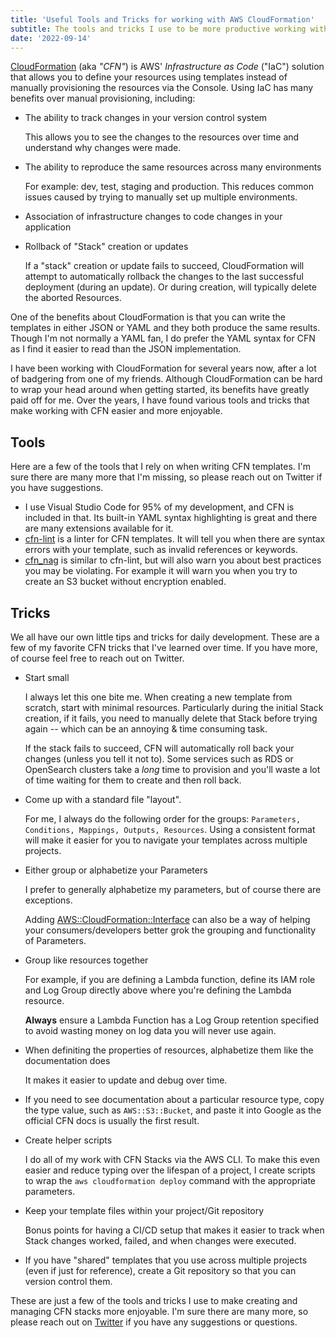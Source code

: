 ```yaml
---
title: 'Useful Tools and Tricks for working with AWS CloudFormation'
subtitle: The tools and tricks I use to be more productive working with AWS CloudFormation.
date: '2022-09-14'
---
```


[CloudFormation](https://aws.amazon.com/cloudformation/) (aka _"CFN"_) is AWS' _Infrastructure as Code_ ("IaC") solution that allows you to define your resources using templates
instead of manually provisioning the resources via the Console. Using IaC has many benefits over manual provisioning, including:

- The ability to track changes in your version control system

    This allows you to see the changes to the resources over time and understand why changes were made.

- The ability to reproduce the same resources across many environments

    For example: dev, test, staging and production. This reduces
    common issues caused by trying to manually set up multiple environments.

- Association of infrastructure changes to code changes in your application
- Rollback of "Stack" creation or updates

    If a "stack" creation or update fails to succeed, CloudFormation will attempt to automatically rollback the changes
  to the last successful deployment (during an update). Or during creation, will typically delete the aborted Resources.

One of the benefits about CloudFormation is that you can write the templates in either JSON or YAML and they both produce
the same results. Though I'm not normally a YAML fan, I do prefer the YAML syntax for CFN as I find it easier to read than
the JSON implementation.

I have been working with CloudFormation for several years now, after a lot of badgering from one of my friends. Although
CloudFormation can be hard to wrap your head around when getting started, its benefits have greatly paid off for me.
Over the years, I have found various tools and tricks that make working with CFN easier and more enjoyable.

## Tools

Here are a few of the tools that I rely on when writing CFN templates. I'm sure there are many more that I'm missing,
so please reach out on Twitter if you have suggestions.

- I use Visual Studio Code for 95% of my development, and CFN is included in that. Its built-in YAML syntax highlighting
  is great and there are many extensions available for it.
- [cfn-lint][cfn_lint] is a linter for CFN templates. It will tell you when there are syntax errors with your template,
  such as invalid references or keywords.
- [cfn_nag](cfn_nag) is similar to cfn-lint, but will also warn you about best practices you may be violating. For example
  it will warn you when you try to create an S3 bucket without encryption enabled.

## Tricks

We all have our own little tips and tricks for daily development. These are a few of my favorite CFN tricks that I've
learned over time. If you have more, of course feel free to reach out on Twitter.

- Start small

    I always let this one bite me. When creating a new template from scratch, start with minimal resources. Particularly
    during the initial Stack creation, if it fails, you need to manually delete that Stack before trying again -- which
    can be an annoying & time consuming task.

    If the stack fails to succeed, CFN will automatically roll back your changes (unless you tell it not to). Some services
    such as RDS or OpenSearch clusters take a _long_ time to provision and you'll waste a lot of time waiting for them to
    create and then roll back.

- Come up with a standard file "layout".

    For me, I always do the following order for the groups: `Parameters, Conditions, Mappings, Outputs, Resources`.
    Using a consistent format will make it easier for you to navigate your templates across multiple projects.

- Either group or alphabetize your Parameters

    I prefer to generally alphabetize my parameters, but of course there are exceptions.
    
    Adding
    [AWS::CloudFormation::Interface](https://docs.aws.amazon.com/AWSCloudFormation/latest/UserGuide/aws-resource-cloudformation-interface.html)
    can also be a way of helping your consumers/developers better grok the grouping and functionality of Parameters.

- Group like resources together

    For example, if you are defining a Lambda function, define its IAM role and Log Group
    directly above where you're defining the Lambda resource.
    
    **Always** ensure a Lambda Function has a Log Group retention specified to avoid wasting money on log data you will
    never use again.

- When definiting the properties of resources, alphabetize them like the documentation does

    It makes it easier to update and debug over time.

- If you need to see documentation about a particular resource type, copy the type value, such as `AWS::S3::Bucket`, and
  paste it into Google as the official CFN docs is usually the first result.
- Create helper scripts

    I do all of my work with CFN Stacks via the AWS CLI. To make this even easier and reduce typing
    over the lifespan of a project, I create scripts to wrap the `aws cloudformation deploy` command with the appropriate
    parameters.

- Keep your template files within your project/Git repository

    Bonus points for having a CI/CD setup that makes it easier to track when Stack changes worked, failed, and when
    changes were executed.

- If you have "shared" templates that you use across multiple projects (even if just for reference), create a Git repository
  so that you can version control them.

These are just a few of the tools and tricks I use to make creating and managing CFN stacks more enjoyable. I'm sure there
are many more, so please reach out on [Twitter][twitter] if you have any suggestions or questions.

[cfn_lint]: https://github.com/aws-cloudformation/cfn-lint
[cfn_nag]: https://github.com/stelligent/cfn_nag
[twitter]: https://twitter.com/millicanmatt

